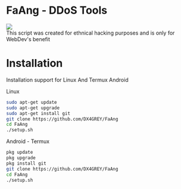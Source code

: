 # FaAng - DDoS Tools
<img src="https://img.shields.io/badge/Python-3.11-blue"></img><br>
This script was created for ethnical hacking purposes and is only for WebDev's benefit
# Installation
  
Installation support for Linux And Termux Android

Linux
 ```bash
sudo apt-get update
sudo apt-get upgrade
sudo apt-get install git
git clone https://github.com/DX4GREY/FaAng
cd FaAng
./setup.sh
 ```
Android - Termux
```bash
pkg update
pkg upgrade
pkg install git
git clone https://github.com/DX4GREY/FaAng
cd FaAng
./setup.sh
```
